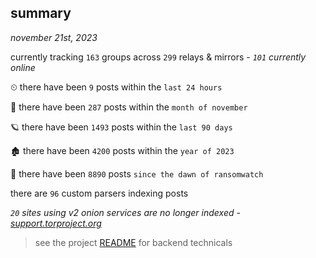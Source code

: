 
## summary
_november 21st, 2023_

currently tracking `163` groups across `299` relays & mirrors - _`101` currently online_

⏲ there have been `9` posts within the `last 24 hours`

🦈 there have been `287` posts within the `month of november`

🪐 there have been `1493` posts within the `last 90 days`

🏚 there have been `4200` posts within the `year of 2023`

🦕 there have been `8890` posts `since the dawn of ransomwatch`

there are `96` custom parsers indexing posts

_`20` sites using v2 onion services are no longer indexed - [support.torproject.org](https://support.torproject.org/onionservices/v2-deprecation/)_

> see the project [README](https://github.com/joshhighet/ransomwatch#ransomwatch--) for backend technicals
